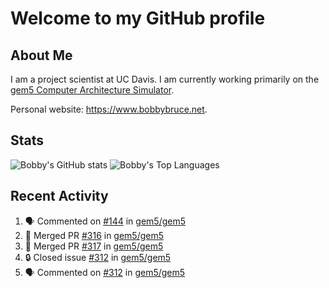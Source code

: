 # Welcome to my GitHub profile

## About Me

I am a project scientist at UC Davis. I am currently working primarily on the [gem5 Computer Architecture Simulator](https://github.com/gem5).

Personal website: <https://www.bobbybruce.net>.

## Stats

![Bobby's GitHub stats](https://github-readme-stats.vercel.app/api?username=bobbyrbruce&show_icons=true&theme=responsive&include_all_commits=true&count_private=true&show=reviews&disable_animations=true)
![Bobby's Top Languages ](https://github-readme-stats.vercel.app/api/top-langs/?username=bobbyrbruce&layout=compact&theme=responsive&count_private=true&langs_count=10&disable_animations=true)

## Recent Activity

<!--START_SECTION:activity-->
1. 🗣 Commented on [#144](https://github.com/gem5/gem5/issues/144#issuecomment-1721833055) in [gem5/gem5](https://github.com/gem5/gem5)
2. 🎉 Merged PR [#316](https://github.com/gem5/gem5/pull/316) in [gem5/gem5](https://github.com/gem5/gem5)
3. 🎉 Merged PR [#317](https://github.com/gem5/gem5/pull/317) in [gem5/gem5](https://github.com/gem5/gem5)
4. 🔒 Closed issue [#312](https://github.com/gem5/gem5/issues/312) in [gem5/gem5](https://github.com/gem5/gem5)
5. 🗣 Commented on [#312](https://github.com/gem5/gem5/issues/312#issuecomment-1720255513) in [gem5/gem5](https://github.com/gem5/gem5)
<!--END_SECTION:activity-->
